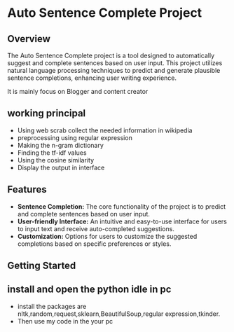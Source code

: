 # Auto Sentence Complete Project

## Overview

The Auto Sentence Complete project is a tool designed to automatically suggest and complete sentences based on user input. This project utilizes natural language processing techniques to predict and generate plausible sentence completions, enhancing user writing experience.

It is mainly focus on Blogger and content creator

## working principal
- Using web scrab collect the needed information in wikipedia
- preprocessing using regular expression
- Making the n-gram dictionary
- Finding the tf-idf values
- Using the cosine similarity
- Display the output in interface
## Features

- **Sentence Completion:** The core functionality of the project is to predict and complete sentences based on user input.
- **User-friendly Interface:** An intuitive and easy-to-use interface for users to input text and receive auto-completed suggestions.
- **Customization:** Options for users to customize the suggested completions based on specific preferences or styles.

## Getting Started

## install and open the python idle in pc

- install the packages are nltk,random,request,sklearn,BeautifulSoup,regular expression,tkinder.
- Then use my code in the your pc
